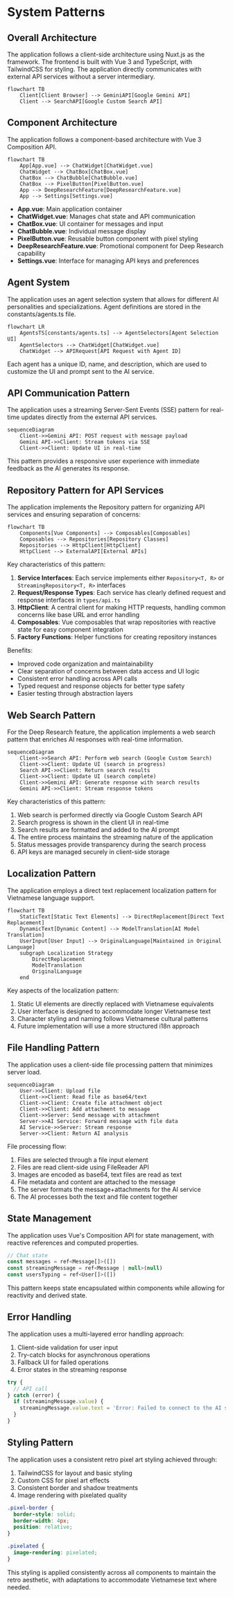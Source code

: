 # System Patterns

## Overall Architecture

The application follows a client-side architecture using Nuxt.js as the framework. The frontend is built with Vue 3 and TypeScript, with TailwindCSS for styling. The application directly communicates with external API services without a server intermediary.

```mermaid
flowchart TB
    Client[Client Browser] --> GeminiAPI[Google Gemini API]
    Client --> SearchAPI[Google Custom Search API]
```

## Component Architecture

The application follows a component-based architecture with Vue 3 Composition API.

```mermaid
flowchart TB
    App[App.vue] --> ChatWidget[ChatWidget.vue]
    ChatWidget --> ChatBox[ChatBox.vue]
    ChatBox --> ChatBubble[ChatBubble.vue]
    ChatBox --> PixelButton[PixelButton.vue]
    App --> DeepResearchFeature[DeepResearchFeature.vue]
    App --> Settings[Settings.vue]
```

- **App.vue**: Main application container
- **ChatWidget.vue**: Manages chat state and API communication
- **ChatBox.vue**: UI container for messages and input
- **ChatBubble.vue**: Individual message display
- **PixelButton.vue**: Reusable button component with pixel styling
- **DeepResearchFeature.vue**: Promotional component for Deep Research capability
- **Settings.vue**: Interface for managing API keys and preferences

## Agent System

The application uses an agent selection system that allows for different AI personalities and specializations. Agent definitions are stored in the constants/agents.ts file.

```mermaid
flowchart LR
    AgentsTS[constants/agents.ts] --> AgentSelectors[Agent Selection UI]
    AgentSelectors --> ChatWidget[ChatWidget.vue]
    ChatWidget --> APIRequest[API Request with Agent ID]
```

Each agent has a unique ID, name, and description, which are used to customize the UI and prompt sent to the AI service.

## API Communication Pattern

The application uses a streaming Server-Sent Events (SSE) pattern for real-time updates directly from the external API services.

```mermaid
sequenceDiagram
    Client->>Gemini API: POST request with message payload
    Gemini API->>Client: Stream tokens via SSE
    Client->>Client: Update UI in real-time
```

This pattern provides a responsive user experience with immediate feedback as the AI generates its response.

## Repository Pattern for API Services

The application implements the Repository pattern for organizing API services and ensuring separation of concerns:

```mermaid
flowchart TB
    Components[Vue Components] --> Composables[Composables]
    Composables --> Repositories[Repository Classes]
    Repositories --> HttpClient[HttpClient]
    HttpClient --> ExternalAPI[External APIs]
```

Key characteristics of this pattern:

1. **Service Interfaces**: Each service implements either `Repository<T, R>` or `StreamingRepository<T, R>` interfaces
2. **Request/Response Types**: Each service has clearly defined request and response interfaces in `types/api.ts`
3. **HttpClient**: A central client for making HTTP requests, handling common concerns like base URL and error handling
4. **Composables**: Vue composables that wrap repositories with reactive state for easy component integration
5. **Factory Functions**: Helper functions for creating repository instances

Benefits:

- Improved code organization and maintainability
- Clear separation of concerns between data access and UI logic
- Consistent error handling across API calls
- Typed request and response objects for better type safety
- Easier testing through abstraction layers

## Web Search Pattern

For the Deep Research feature, the application implements a web search pattern that enriches AI responses with real-time information.

```mermaid
sequenceDiagram
    Client->>Search API: Perform web search (Google Custom Search)
    Client->>Client: Update UI (search in progress)
    Search API->>Client: Return search results
    Client->>Client: Update UI (search complete)
    Client->>Gemini API: Generate response with search results
    Gemini API->>Client: Stream response tokens
```

Key characteristics of this pattern:

1. Web search is performed directly via Google Custom Search API
2. Search progress is shown in the client UI in real-time
3. Search results are formatted and added to the AI prompt
4. The entire process maintains the streaming nature of the application
5. Status messages provide transparency during the search process
6. API keys are managed securely in client-side storage

## Localization Pattern

The application employs a direct text replacement localization pattern for Vietnamese language support.

```mermaid
flowchart TB
    StaticText[Static Text Elements] --> DirectReplacement[Direct Text Replacement]
    DynamicText[Dynamic Content] --> ModelTranslation[AI Model Translation]
    UserInput[User Input] --> OriginalLanguage[Maintained in Original Language]
    subgraph Localization Strategy
        DirectReplacement
        ModelTranslation
        OriginalLanguage
    end
```

Key aspects of the localization pattern:

1. Static UI elements are directly replaced with Vietnamese equivalents
2. User interface is designed to accommodate longer Vietnamese text
3. Character styling and naming follows Vietnamese cultural patterns
4. Future implementation will use a more structured i18n approach

## File Handling Pattern

The application uses a client-side file processing pattern that minimizes server load.

```mermaid
sequenceDiagram
    User->>Client: Upload file
    Client->>Client: Read file as base64/text
    Client->>Client: Create file attachment object
    Client->>Client: Add attachment to message
    Client->>Server: Send message with attachment
    Server->>AI Service: Forward message with file data
    AI Service->>Server: Stream response
    Server->>Client: Return AI analysis
```

File processing flow:

1. Files are selected through a file input element
2. Files are read client-side using FileReader API
3. Images are encoded as base64, text files are read as text
4. File metadata and content are attached to the message
5. The server formats the message+attachments for the AI service
6. The AI processes both the text and file content together

## State Management

The application uses Vue's Composition API for state management, with reactive references and computed properties.

```javascript
// Chat state
const messages = ref<Message[]>([])
const streamingMessage = ref<Message | null>(null)
const usersTyping = ref<User[]>([])
```

This pattern keeps state encapsulated within components while allowing for reactivity and derived state.

## Error Handling

The application uses a multi-layered error handling approach:

1. Client-side validation for user input
2. Try-catch blocks for asynchronous operations
3. Fallback UI for failed operations
4. Error states in the streaming response

```typescript
try {
  // API call
} catch (error) {
  if (streamingMessage.value) {
    streamingMessage.value.text = 'Error: Failed to connect to the AI service.'
  }
}
```

## Styling Pattern

The application uses a consistent retro pixel art styling achieved through:

1. TailwindCSS for layout and basic styling
2. Custom CSS for pixel art effects
3. Consistent border and shadow treatments
4. Image rendering with pixelated quality

```css
.pixel-border {
  border-style: solid;
  border-width: 4px;
  position: relative;
}

.pixelated {
  image-rendering: pixelated;
}
```

This styling is applied consistently across all components to maintain the retro aesthetic, with adaptations to accommodate Vietnamese text where needed.
